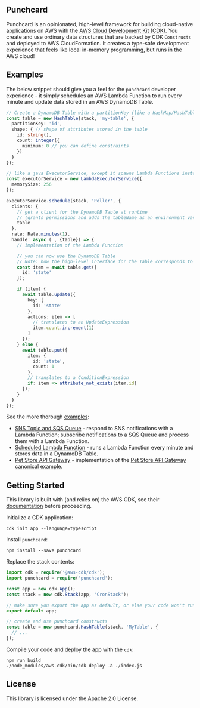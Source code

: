 ## Punchcard

Punchcard is an opinionated, high-level framework for building cloud-native applications on AWS with the [AWS Cloud Development Kit (CDK)]((https://github.com/awslabs/aws-cdk)). You create and use ordinary data structures that are backed by CDK `Constructs` and deployed to AWS CloudFormation. It creates a type-safe development experience that feels like local in-memory programming, but runs in the AWS cloud!

## Examples

The below snippet should give you a feel for the `punchcard` developer experience - it simply schedules an AWS Lambda Function to run every minute and update data stored in an AWS DynamoDB Table.

```ts
// Create a DynamoDB Table with a partitionKey (like a HashMap/HashTable)
const table = new HashTable(stack, 'my-table', {
  partitionKey: 'id',
  shape: { // shape of attributes stored in the table
    id: string(),
    count: integer({
      minimum: 0 // you can define constraints
    })
  }
});

// like a java ExecutorService, except it spawns Lambda Functions instead of Threads
const executorService = new LambdaExecutorService({
  memorySize: 256
});

executorService.schedule(stack, 'Poller', {
  clients: {
    // get a client for the DynamoDB Table at runtime
    // (grants permissions and adds the tableName as an environment variable)
    table
  },
  rate: Rate.minutes(1),
  handle: async (_, {table}) => {
    // implementation of the Lambda Function

    // you can now use the DynamoDB Table
    // Note: how the high-level interface for the Table corresponds to its definition
    const item = await table.get({
      id: 'state'
    });

    if (item) {
      await table.update({
        key: {
          id: 'state'
        },
        actions: item => [
          // translates to an UpdateExpression
          item.count.increment(1)
        ]
      });
    } else {
      await table.put({
        item: {
          id: 'state',
          count: 1
        },
        // translates to a ConditionExpression
        if: item => attribute_not_exists(item.id)
      });
    }
  }
});
```

See the more thorough [examples](examples/lib):
* [SNS Topic and SQS Queue](examples/lib/topic-and-queue.ts) - respond to SNS notifications with a Lambda Function; subscribe notifications to a SQS Queue and process them with a Lambda Function.
* [Scheduled Lambda Function](examples/lib/scheduled-function.ts) - runs a Lambda Function every minute and stores data in a DynamoDB Table.
* [Pet Store API Gateway](examples/lib/pet-store-apigw.ts) - implementation of the [Pet Store API Gateway canonical example](https://docs.aws.amazon.com/apigateway/latest/developerguide/api-gateway-create-api-from-example.html).

## Getting Started 

This library is built with (and relies on) the AWS CDK, see their [documentation](https://docs.aws.amazon.com/cdk/latest/guide/what-is.html) before proceeding.

Initialize a CDK application:
```shell
cdk init app --language=typescript
```

Install `punchcard`:

```shell
npm install --save punchcard
```

Replace the stack contents:

```ts
import cdk = require('@aws-cdk/cdk');
import punchcard = require('punchcard');

const app = new cdk.App();
const stack = new cdk.Stack(app, 'CronStack');

// make sure you export the app as default, or else your code won't run at runtime
export default app;

// create and use punchcard constructs
const table = new punchcard.HashTable(stack, 'MyTable', {
  // ...
});
```

Compile your code and deploy the app with the `cdk`:

```shell
npm run build
./node_modules/aws-cdk/bin/cdk deploy -a ./index.js
```

## License

This library is licensed under the Apache 2.0 License. 
